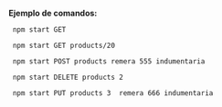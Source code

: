    **Ejemplo de comandos:**

     npm start GET 

     npm start GET products/20

     npm start POST products remera 555 indumentaria 

     npm start DELETE products 2

     npm start PUT products 3  remera 666 indumentaria